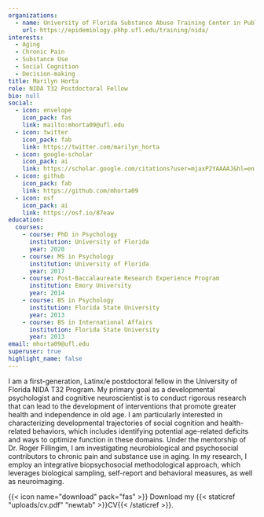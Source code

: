 ```yaml
---
organizations:
  - name: University of Florida Substance Abuse Training Center in Public Health
    url: https://epidemiology.phhp.ufl.edu/training/nida/
interests:
  - Aging
  - Chronic Pain
  - Substance Use
  - Social Cognition
  - Decision-making
title: Marilyn Horta
role: NIDA T32 Postdoctoral Fellow
bio: null
social:
  - icon: envelope
    icon_pack: fas
    link: mailto:mhorta09@ufl.edu
  - icon: twitter
    icon_pack: fab
    link: https://twitter.com/marilyn_horta
  - icon: google-scholar
    icon_pack: ai
    link: https://scholar.google.com/citations?user=mjaxP2YAAAAJ&hl=en
  - icon: github
    icon_pack: fab
    link: https://github.com/mhorta09
  - icon: osf
    icon_pack: ai
    link: https://osf.io/87eaw
education:
  courses:
    - course: PhD in Psychology
      institution: University of Florida
      year: 2020
    - course: MS in Psychology
      institution: University of Florida
      year: 2017
    - course: Post-Baccalaureate Research Experience Program
      institution: Emory University
      year: 2014
    - course: BS in Psychology
      institution: Florida State University
      year: 2013
    - course: BS in International Affairs
      institution: Florida State University
      year: 2013
email: mhorta09@ufl.edu
superuser: true
highlight_name: false
---
```

I am a first-generation, Latinx/e postdoctoral fellow in the University of Florida NIDA T32 Program. My primary goal as a developmental psychologist and cognitive neuroscientist is to conduct rigorous research that can lead to the development of interventions that promote greater health and independence in old age. I am particularly interested in characterizing developmental trajectories of social cognition and health-related behaviors, which includes identifying potential age-related deficits and ways to optimize function in these domains. Under the mentorship of Dr. Roger Fillingim, I am investigating neurobiological and psychosocial contributors to chronic pain and substance use in aging. In my research, I employ an integrative biopsychosocial methodological approach, which leverages biological sampling, self-report and behavioral measures, as well as neuroimaging.

{{< icon name="download" pack="fas" >}} Download my {{< staticref "uploads/cv.pdf" "newtab" >}}CV{{< /staticref >}}.

